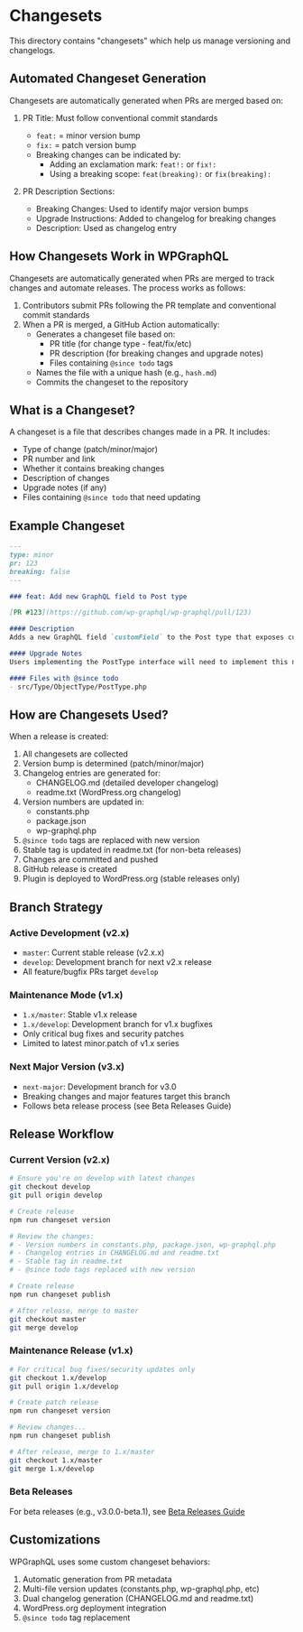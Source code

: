 # Changesets

This directory contains "changesets" which help us manage versioning and changelogs.

## Automated Changeset Generation

Changesets are automatically generated when PRs are merged based on:

1. PR Title: Must follow conventional commit standards
   - `feat:` = minor version bump
   - `fix:` = patch version bump
   - Breaking changes can be indicated by:
     - Adding an exclamation mark: `feat!:` or `fix!:`
     - Using a breaking scope: `feat(breaking):` or `fix(breaking):`

2. PR Description Sections:
   - Breaking Changes: Used to identify major version bumps
   - Upgrade Instructions: Added to changelog for breaking changes
   - Description: Used as changelog entry

## How Changesets Work in WPGraphQL

Changesets are automatically generated when PRs are merged to track changes and automate releases. The process works as follows:

1. Contributors submit PRs following the PR template and conventional commit standards
2. When a PR is merged, a GitHub Action automatically:
   - Generates a changeset file based on:
     - PR title (for change type - feat/fix/etc)
     - PR description (for breaking changes and upgrade notes)
     - Files containing `@since todo` tags
   - Names the file with a unique hash (e.g., `hash.md`)
   - Commits the changeset to the repository

## What is a Changeset?

A changeset is a file that describes changes made in a PR. It includes:

- Type of change (patch/minor/major)
- PR number and link
- Whether it contains breaking changes
- Description of changes
- Upgrade notes (if any)
- Files containing `@since todo` that need updating

## Example Changeset

```md
---
type: minor
pr: 123
breaking: false
---

### feat: Add new GraphQL field to Post type

[PR #123](https://github.com/wp-graphql/wp-graphql/pull/123)

#### Description
Adds a new GraphQL field `customField` to the Post type that exposes custom meta data.

#### Upgrade Notes
Users implementing the PostType interface will need to implement this new field.

#### Files with @since todo
- src/Type/ObjectType/PostType.php
```

## How are Changesets Used?

When a release is created:
1. All changesets are collected
2. Version bump is determined (patch/minor/major)
3. Changelog entries are generated for:
   - CHANGELOG.md (detailed developer changelog)
   - readme.txt (WordPress.org changelog)
4. Version numbers are updated in:
   - constants.php
   - package.json
   - wp-graphql.php
5. `@since todo` tags are replaced with new version
6. Stable tag is updated in readme.txt (for non-beta releases)
7. Changes are committed and pushed
8. GitHub release is created
9. Plugin is deployed to WordPress.org (stable releases only)

## Branch Strategy

### Active Development (v2.x)
- `master`: Current stable release (v2.x.x)
- `develop`: Development branch for next v2.x release
- All feature/bugfix PRs target `develop`

### Maintenance Mode (v1.x)
- `1.x/master`: Stable v1.x release
- `1.x/develop`: Development branch for v1.x bugfixes
- Only critical bug fixes and security patches
- Limited to latest minor.patch of v1.x series

### Next Major Version (v3.x)
- `next-major`: Development branch for v3.0
- Breaking changes and major features target this branch
- Follows beta release process (see Beta Releases Guide)

## Release Workflow

### Current Version (v2.x)

```bash
# Ensure you're on develop with latest changes
git checkout develop
git pull origin develop

# Create release
npm run changeset version

# Review the changes:
# - Version numbers in constants.php, package.json, wp-graphql.php
# - Changelog entries in CHANGELOG.md and readme.txt
# - Stable tag in readme.txt
# - @since todo tags replaced with new version

# Create release
npm run changeset publish

# After release, merge to master
git checkout master
git merge develop
```

### Maintenance Release (v1.x)

```bash
# For critical bug fixes/security updates only
git checkout 1.x/develop
git pull origin 1.x/develop

# Create patch release
npm run changeset version

# Review changes...
npm run changeset publish

# After release, merge to 1.x/master
git checkout 1.x/master
git merge 1.x/develop
```

### Beta Releases

For beta releases (e.g., v3.0.0-beta.1), see [Beta Releases Guide](../docs/beta-releases.md)

## Customizations

WPGraphQL uses some custom changeset behaviors:

1. Automatic generation from PR metadata
2. Multi-file version updates (constants.php, wp-graphql.php, etc)
3. Dual changelog generation (CHANGELOG.md and readme.txt)
4. WordPress.org deployment integration
5. `@since todo` tag replacement